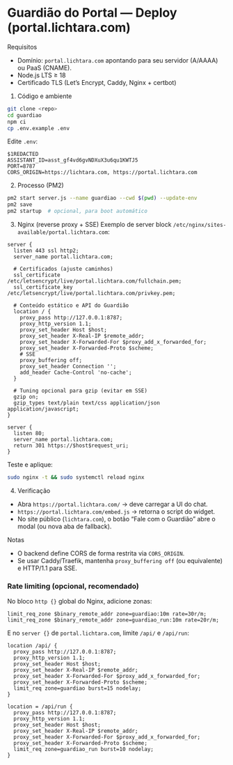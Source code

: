 Guardião do Portal — Deploy (portal.lichtara.com)
=================================================

Requisitos
- Domínio: `portal.lichtara.com` apontando para seu servidor (A/AAAA) ou PaaS (CNAME).
- Node.js LTS ≥ 18
- Certificado TLS (Let’s Encrypt, Caddy, Nginx + certbot)

1) Código e ambiente
```bash
git clone <repo>
cd guardiao
npm ci
cp .env.example .env
```

Edite `.env`:
```
$1REDACTED
ASSISTANT_ID=asst_gf4vd6gvNDXuX3u6qu1KWTJ5
PORT=8787
CORS_ORIGIN=https://lichtara.com, https://portal.lichtara.com
```

2) Processo (PM2)
```bash
pm2 start server.js --name guardiao --cwd $(pwd) --update-env
pm2 save
pm2 startup  # opcional, para boot automático
```

3) Nginx (reverse proxy + SSE)
Exemplo de server block `/etc/nginx/sites-available/portal.lichtara.com`:

```
server {
  listen 443 ssl http2;
  server_name portal.lichtara.com;

  # Certificados (ajuste caminhos)
  ssl_certificate     /etc/letsencrypt/live/portal.lichtara.com/fullchain.pem;
  ssl_certificate_key /etc/letsencrypt/live/portal.lichtara.com/privkey.pem;

  # Conteúdo estático e API do Guardião
  location / {
    proxy_pass http://127.0.0.1:8787;
    proxy_http_version 1.1;
    proxy_set_header Host $host;
    proxy_set_header X-Real-IP $remote_addr;
    proxy_set_header X-Forwarded-For $proxy_add_x_forwarded_for;
    proxy_set_header X-Forwarded-Proto $scheme;
    # SSE
    proxy_buffering off;
    proxy_set_header Connection '';
    add_header Cache-Control 'no-cache';
  }

  # Tuning opcional para gzip (evitar em SSE)
  gzip on;
  gzip_types text/plain text/css application/json application/javascript;
}

server {
  listen 80;
  server_name portal.lichtara.com;
  return 301 https://$host$request_uri;
}
```

Teste e aplique:
```bash
sudo nginx -t && sudo systemctl reload nginx
```

4) Verificação
- Abra `https://portal.lichtara.com/` → deve carregar a UI do chat.
- `https://portal.lichtara.com/embed.js` → retorna o script do widget.
- No site público (`lichtara.com`), o botão “Fale com o Guardião” abre o modal (ou nova aba de fallback).

Notas
- O backend define CORS de forma restrita via `CORS_ORIGIN`.
- Se usar Caddy/Traefik, mantenha `proxy_buffering off` (ou equivalente) e HTTP/1.1 para SSE.

### Rate limiting (opcional, recomendado)

No bloco `http {}` global do Nginx, adicione zonas:

```
limit_req_zone $binary_remote_addr zone=guardiao:10m rate=30r/m;
limit_req_zone $binary_remote_addr zone=guardiao_run:10m rate=20r/m;
```

E no `server {}` de `portal.lichtara.com`, limite `/api/` e `/api/run`:

```
location /api/ {
  proxy_pass http://127.0.0.1:8787;
  proxy_http_version 1.1;
  proxy_set_header Host $host;
  proxy_set_header X-Real-IP $remote_addr;
  proxy_set_header X-Forwarded-For $proxy_add_x_forwarded_for;
  proxy_set_header X-Forwarded-Proto $scheme;
  limit_req zone=guardiao burst=15 nodelay;
}

location = /api/run {
  proxy_pass http://127.0.0.1:8787;
  proxy_http_version 1.1;
  proxy_set_header Host $host;
  proxy_set_header X-Real-IP $remote_addr;
  proxy_set_header X-Forwarded-For $proxy_add_x_forwarded_for;
  proxy_set_header X-Forwarded-Proto $scheme;
  limit_req zone=guardiao_run burst=10 nodelay;
}
```

